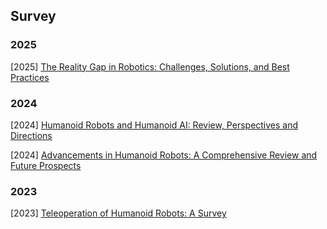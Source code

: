 ## Survey

### 2025

[2025] [The Reality Gap in Robotics: Challenges, Solutions, and Best Practices](https://arxiv.org/abs/2510.20808)



### 2024

[2024] [Humanoid Robots and Humanoid AI: Review, Perspectives and Directions](https://arxiv.org/abs/2405.15775)

[2024] [Advancements in Humanoid Robots: A Comprehensive Review and Future Prospects](https://ieeexplore.ieee.org/document/10415857)



### 2023

[2023] [Teleoperation of Humanoid Robots: A Survey](https://arxiv.org/abs/2301.04317)